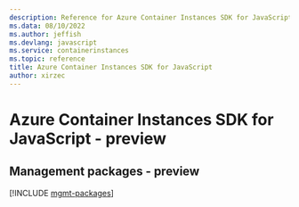```yaml
---
description: Reference for Azure Container Instances SDK for JavaScript
ms.data: 08/10/2022
ms.author: jeffish
ms.devlang: javascript
ms.service: containerinstances
ms.topic: reference
title: Azure Container Instances SDK for JavaScript
author: xirzec
---
```

# Azure Container Instances SDK for JavaScript - preview

## Management packages - preview
[!INCLUDE [mgmt-packages](container-instances-mgmt-index.md)]
